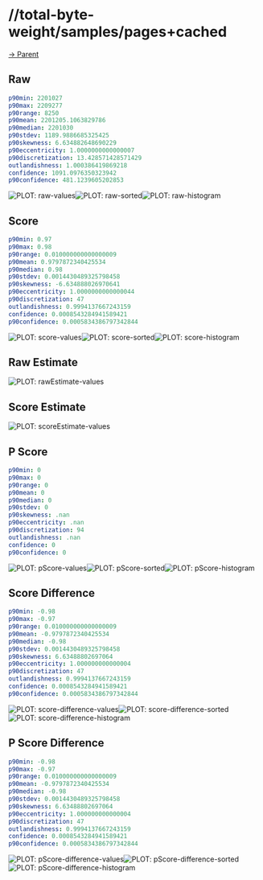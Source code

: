 
# //total-byte-weight/samples/pages+cached

[→ Parent](../..)


## Raw


```yaml
p90min: 2201027
p90max: 2209277
p90range: 8250
p90mean: 2201205.1063829786
p90median: 2201030
p90stdev: 1189.9886685325425
p90skewness: 6.634882648690229
p90eccentricity: 1.0000000000000007
p90discretization: 13.428571428571429
outlandishness: 1.000386419869218
confidence: 1091.0976350323942
p90confidence: 481.1239605202853

```

![PLOT: raw-values](./raw/values.svg)![PLOT: raw-sorted](./raw/sorted.svg)![PLOT: raw-histogram](./raw/histogram.svg)
## Score


```yaml
p90min: 0.97
p90max: 0.98
p90range: 0.010000000000000009
p90mean: 0.9797872340425534
p90median: 0.98
p90stdev: 0.0014430489325798458
p90skewness: -6.634888026970641
p90eccentricity: 1.0000000000000044
p90discretization: 47
outlandishness: 0.9994137667243159
confidence: 0.0008543284941589421
p90confidence: 0.0005834386797342844

```

![PLOT: score-values](./score/values.svg)![PLOT: score-sorted](./score/sorted.svg)![PLOT: score-histogram](./score/histogram.svg)
## Raw Estimate

![PLOT: rawEstimate-values](./rawEstimate/values.svg)
## Score Estimate

![PLOT: scoreEstimate-values](./scoreEstimate/values.svg)
## P Score


```yaml
p90min: 0
p90max: 0
p90range: 0
p90mean: 0
p90median: 0
p90stdev: 0
p90skewness: .nan
p90eccentricity: .nan
p90discretization: 94
outlandishness: .nan
confidence: 0
p90confidence: 0

```

![PLOT: pScore-values](./pScore/values.svg)![PLOT: pScore-sorted](./pScore/sorted.svg)![PLOT: pScore-histogram](./pScore/histogram.svg)
## Score Difference


```yaml
p90min: -0.98
p90max: -0.97
p90range: 0.010000000000000009
p90mean: -0.9797872340425534
p90median: -0.98
p90stdev: 0.0014430489325798458
p90skewness: 6.63488802697064
p90eccentricity: 1.000000000000004
p90discretization: 47
outlandishness: 0.9994137667243159
confidence: 0.0008543284941589421
p90confidence: 0.0005834386797342844

```

![PLOT: score-difference-values](./score-difference/values.svg)![PLOT: score-difference-sorted](./score-difference/sorted.svg)![PLOT: score-difference-histogram](./score-difference/histogram.svg)
## P Score Difference


```yaml
p90min: -0.98
p90max: -0.97
p90range: 0.010000000000000009
p90mean: -0.9797872340425534
p90median: -0.98
p90stdev: 0.0014430489325798458
p90skewness: 6.63488802697064
p90eccentricity: 1.000000000000004
p90discretization: 47
outlandishness: 0.9994137667243159
confidence: 0.0008543284941589421
p90confidence: 0.0005834386797342844

```

![PLOT: pScore-difference-values](./pScore-difference/values.svg)![PLOT: pScore-difference-sorted](./pScore-difference/sorted.svg)![PLOT: pScore-difference-histogram](./pScore-difference/histogram.svg)